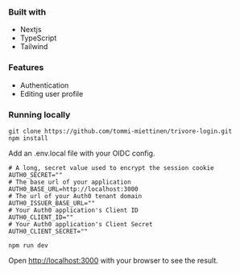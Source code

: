 ### Built with
- Nextjs
- TypeScript
- Tailwind

### Features
- Authentication
- Editing user profile

### Running locally
```
git clone https://github.com/tommi-miettinen/trivore-login.git
npm install
```

Add an .env.local file with your OIDC config.
```
# A long, secret value used to encrypt the session cookie
AUTH0_SECRET=""
# The base url of your application
AUTH0_BASE_URL=http://localhost:3000
# The url of your Auth0 tenant domain
AUTH0_ISSUER_BASE_URL=""
# Your Auth0 application's Client ID
AUTH0_CLIENT_ID=""
# Your Auth0 application's Client Secret
AUTH0_CLIENT_SECRET=""
```
```
npm run dev
```

Open [http://localhost:3000](http://localhost:3000) with your browser to see the result.
